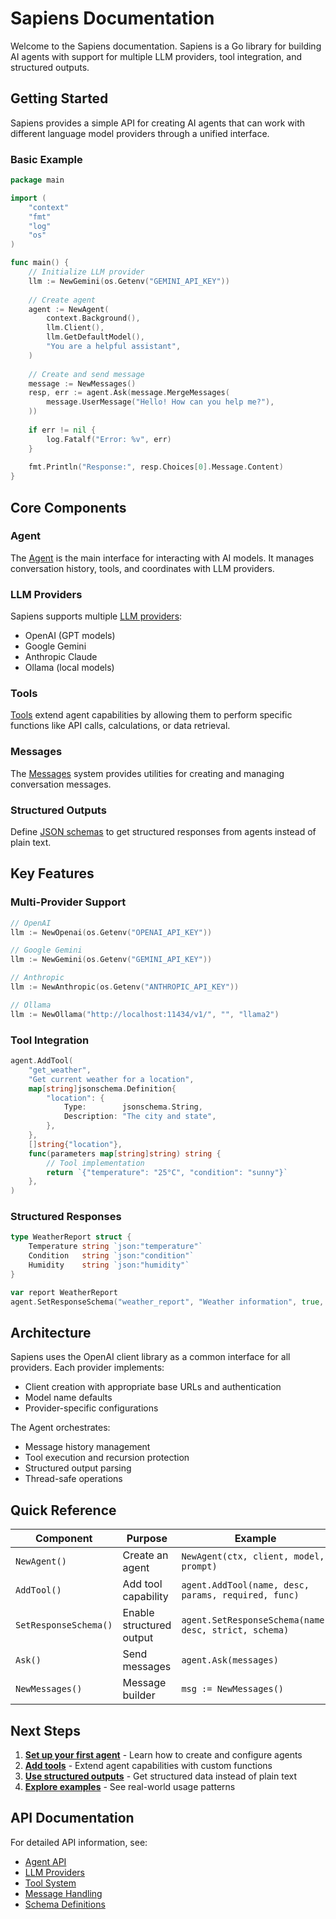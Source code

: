 # Sapiens Documentation

Welcome to the Sapiens documentation. Sapiens is a Go library for building AI agents with support for multiple LLM providers, tool integration, and structured outputs.

## Getting Started

Sapiens provides a simple API for creating AI agents that can work with different language model providers through a unified interface.

### Basic Example

```go
package main

import (
    "context"
    "fmt"
    "log"
    "os"
)

func main() {
    // Initialize LLM provider
    llm := NewGemini(os.Getenv("GEMINI_API_KEY"))
    
    // Create agent
    agent := NewAgent(
        context.Background(),
        llm.Client(),
        llm.GetDefaultModel(),
        "You are a helpful assistant",
    )
    
    // Create and send message
    message := NewMessages()
    resp, err := agent.Ask(message.MergeMessages(
        message.UserMessage("Hello! How can you help me?"),
    ))
    
    if err != nil {
        log.Fatalf("Error: %v", err)
    }
    
    fmt.Println("Response:", resp.Choices[0].Message.Content)
}
```

## Core Components

### Agent
The [Agent](agent.md) is the main interface for interacting with AI models. It manages conversation history, tools, and coordinates with LLM providers.

### LLM Providers
Sapiens supports multiple [LLM providers](llm.md):
- OpenAI (GPT models)
- Google Gemini
- Anthropic Claude
- Ollama (local models)

### Tools
[Tools](tool.md) extend agent capabilities by allowing them to perform specific functions like API calls, calculations, or data retrieval.

### Messages
The [Messages](message.md) system provides utilities for creating and managing conversation messages.

### Structured Outputs
Define [JSON schemas](schema.md) to get structured responses from agents instead of plain text.

## Key Features

### Multi-Provider Support
```go
// OpenAI
llm := NewOpenai(os.Getenv("OPENAI_API_KEY"))

// Google Gemini
llm := NewGemini(os.Getenv("GEMINI_API_KEY"))

// Anthropic
llm := NewAnthropic(os.Getenv("ANTHROPIC_API_KEY"))

// Ollama
llm := NewOllama("http://localhost:11434/v1/", "", "llama2")
```

### Tool Integration
```go
agent.AddTool(
    "get_weather",
    "Get current weather for a location",
    map[string]jsonschema.Definition{
        "location": {
            Type:        jsonschema.String,
            Description: "The city and state",
        },
    },
    []string{"location"},
    func(parameters map[string]string) string {
        // Tool implementation
        return `{"temperature": "25°C", "condition": "sunny"}`
    },
)
```

### Structured Responses
```go
type WeatherReport struct {
    Temperature string `json:"temperature"`
    Condition   string `json:"condition"`
    Humidity    string `json:"humidity"`
}

var report WeatherReport
agent.SetResponseSchema("weather_report", "Weather information", true, report)
```

## Architecture

Sapiens uses the OpenAI client library as a common interface for all providers. Each provider implements:

- Client creation with appropriate base URLs and authentication
- Model name defaults
- Provider-specific configurations

The Agent orchestrates:
- Message history management
- Tool execution and recursion protection
- Structured output parsing
- Thread-safe operations

## Quick Reference

| Component | Purpose | Example |
|-----------|---------|---------|
| `NewAgent()` | Create an agent | `NewAgent(ctx, client, model, prompt)` |
| `AddTool()` | Add tool capability | `agent.AddTool(name, desc, params, required, func)` |
| `SetResponseSchema()` | Enable structured output | `agent.SetResponseSchema(name, desc, strict, schema)` |
| `Ask()` | Send messages | `agent.Ask(messages)` |
| `NewMessages()` | Message builder | `msg := NewMessages()` |

## Next Steps

1. **[Set up your first agent](agent.md#creation)** - Learn how to create and configure agents
2. **[Add tools](tool.md)** - Extend agent capabilities with custom functions
3. **[Use structured outputs](schema.md)** - Get structured data instead of plain text
4. **[Explore examples](examples.md)** - See real-world usage patterns

## API Documentation

For detailed API information, see:
- [Agent API](agent.md)
- [LLM Providers](llm.md)
- [Tool System](tool.md)
- [Message Handling](message.md)
- [Schema Definitions](schema.md)